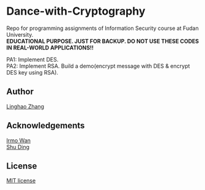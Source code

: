 # Dance-with-Cryptography
Repo for programming assignments of Information Security course at Fudan University.  
**EDUCATIONAL PURPOSE. JUST FOR BACKUP. DO NOT USE THESE CODES IN REAL-WORLD APPLICATIONS!!**  

PA1: Implement DES.  
PA2: Implement RSA. Build a demo(encrypt message with DES & encrypt DES key using RSA).

## Author
[Linghao Zhang](https://github.com/dnc1994)

## Acknowledgements
[Irmo Wan](https://github.com/irmowan)  
[Shu Ding](https://github.com/quietshu)

## License
[MIT license](https://github.com/dnc1994/Dance-with-Cryptography/blob/master/LICENSE)